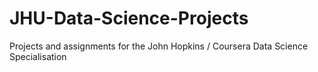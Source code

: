 # JHU-Data-Science-Projects
Projects and assignments for the John Hopkins / Coursera Data Science Specialisation
